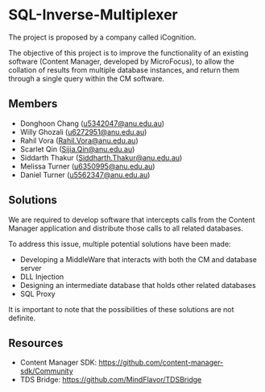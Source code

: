 # SQL-Inverse-Multiplexer
The project is proposed by a company called iCognition.

The objective of this project is to improve the functionality of an existing software (Content Manager, developed by MicroFocus), to allow the collation of results from multiple database instances, and return them through a single query within the CM software.

## Members
*   Donghoon Chang (u5342047@anu.edu.au)
*   Willy Ghozali (u6272951@anu.edu.au)
*   Rahil Vora (Rahil.Vora@anu.edu.au)
*   Scarlet Qin (Sijia.Qin@anu.edu.au)
*   Siddarth Thakur (Siddharth.Thakur@anu.edu.au)
*   Melissa Turner (u6350995@anu.edu.au)
*   Daniel Turner (u5562347@anu.edu.au)

## Solutions
We are required to develop software that intercepts calls from the Content Manager application and distribute those calls to all related databases.

To address this issue, multiple potential solutions have been made:
*   Developing a MiddleWare that interacts with both the CM and database server
*   DLL Injection
*   Designing an intermediate database that holds other related databases
*   SQL Proxy

It is important to note that the possibilities of these solutions are not definite.

## Resources
*   Content Manager SDK: <https://github.com/content-manager-sdk/Community>
*   TDS Bridge: <https://github.com/MindFlavor/TDSBridge>